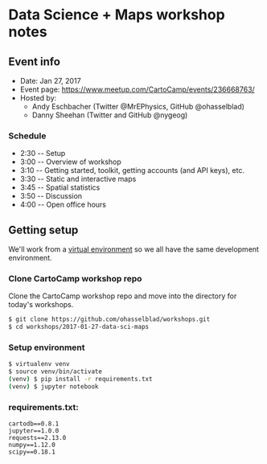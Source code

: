 # Data Science + Maps workshop notes

## Event info

*   Date: Jan 27, 2017
*   Event page: <https://www.meetup.com/CartoCamp/events/236668763/>
*   Hosted by:
    *   Andy Eschbacher (Twitter @MrEPhysics, GitHub @ohasselblad)
    *   Danny Sheehan (Twitter and GitHub @nygeog)

### Schedule

*   2:30 -- Setup
*   3:00 -- Overview of workshop
*   3:10 -- Getting started, toolkit, getting accounts (and API keys), etc.
*   3:30 -- Static and interactive maps
*   3:45 -- Spatial statistics
*   3:50 -- Discussion
*   4:00 -- Open office hours

## Getting setup

We'll work from a [virtual environment](http://docs.python-guide.org/en/latest/dev/virtualenvs/) so we all have the same development environment.

### Clone CartoCamp workshop repo

Clone the CartoCamp workshop repo and move into the directory for today's workshops.

```bash
$ git clone https://github.com/ohasselblad/workshops.git
$ cd workshops/2017-01-27-data-sci-maps
```

### Setup environment

```bash
$ virtualenv venv
$ source venv/bin/activate
(venv) $ pip install -r requirements.txt
(venv) $ jupyter notebook
```

### requirements.txt:

```text
cartodb==0.8.1
jupyter==1.0.0
requests==2.13.0
numpy==1.12.0
scipy==0.18.1
```
